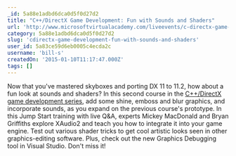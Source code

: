 ```yaml
---
_id: 5a88e1adbd6dca0d5f0d27d2
title: "C++/DirectX Game Development: Fun with Sounds and Shaders"
url: 'http://www.microsoftvirtualacademy.com/liveevents/c-directx-game-development-fun-with-sounds-and-shaders'
category: 5a88e1adbd6dca0d5f0d27d2
slug: 'cdirectx-game-development-fun-with-sounds-and-shaders'
user_id: 5a83ce59d6eb0005c4ecda2c
username: 'bill-s'
createdOn: '2015-01-10T11:17:47.000Z'
tags: []
---
```


Now that you've mastered skyboxes and porting DX 11 to 11.2, how about a fun look at sounds and shaders? In this second course in the <a href="http://www.microsoftvirtualacademy.com/colleges/C-DirectX-Game-Development-series" target="_blank">C++/DirectX game development series</a>, add some shine, emboss and blur graphics, and incorporate sounds, as you expand on the previous course's prototype. In this Jump Start training with live Q&amp;A, experts Mickey MacDonald and Bryan Griffiths explore XAudio2 and teach you how to integrate it into your game engine. Test out various shader tricks to get cool artistic looks seen in other graphics-editing software. Plus, check out the new Graphics Debugging tool in Visual Studio. Don't miss it!
